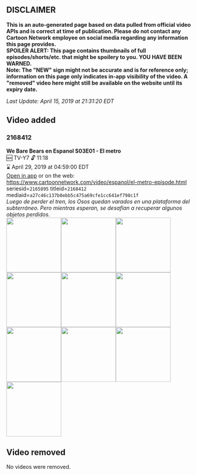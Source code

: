 ## DISCLAIMER
**This is an auto-generated page based on data pulled from official video APIs and is correct at time of publication. Please do not contact any Cartoon Network employee on social media regarding any information this page provides.**  
**SPOILER ALERT: This page contains thumbnails of full episodes/shorts/etc. that might be spoilery to you. YOU HAVE BEEN WARNED.**  
**Note: The "NEW" sign might not be accurate and is for reference only; information on this page only indicates in-app visibility of the video. A "removed" video here might still be available on the website until its expiry date.**  

_Last Update: April 15, 2019 at 21:31:20 EDT_
## Video added
### 2168412
**We Bare Bears en Espanol S03E01 - El metro**  
🆕 TV-Y7 🔓 11:18  
⌛ April 29, 2019 at 04:59:00 EDT  
[Open in app](https://tinyurl.com/y6lccfwf) or on the web: https://www.cartoonnetwork.com/video/espanol/el-metro-episode.html  
seriesid=`2165895` titleid=`2168412` mediaid=`a27c46c137b0ebb5c475a69cfe1cc641ef798c1f`  
_Luego de perder el tren, los Osos quedan varados en una plataforma del subterráneo. Pero mientras esperan, se desafían a recuperar algunos objetos perdidos._  
<a href="https://s3.amazonaws.com/cartoonorchestrator/2168412_001_1280x720.jpg"><img src="https://s3.amazonaws.com/cartoonorchestrator/2168412_001_640x360.jpg" height="144px" /></a><a href="https://s3.amazonaws.com/cartoonorchestrator/2168412_002_1280x720.jpg"><img src="https://s3.amazonaws.com/cartoonorchestrator/2168412_002_640x360.jpg" height="144px" /></a><a href="https://s3.amazonaws.com/cartoonorchestrator/2168412_003_1280x720.jpg"><img src="https://s3.amazonaws.com/cartoonorchestrator/2168412_003_640x360.jpg" height="144px" /></a><a href="https://s3.amazonaws.com/cartoonorchestrator/2168412_004_1280x720.jpg"><img src="https://s3.amazonaws.com/cartoonorchestrator/2168412_004_640x360.jpg" height="144px" /></a><a href="https://s3.amazonaws.com/cartoonorchestrator/2168412_005_1280x720.jpg"><img src="https://s3.amazonaws.com/cartoonorchestrator/2168412_005_640x360.jpg" height="144px" /></a><a href="https://s3.amazonaws.com/cartoonorchestrator/2168412_006_1280x720.jpg"><img src="https://s3.amazonaws.com/cartoonorchestrator/2168412_006_640x360.jpg" height="144px" /></a><a href="https://s3.amazonaws.com/cartoonorchestrator/2168412_007_1280x720.jpg"><img src="https://s3.amazonaws.com/cartoonorchestrator/2168412_007_640x360.jpg" height="144px" /></a><a href="https://s3.amazonaws.com/cartoonorchestrator/2168412_008_1280x720.jpg"><img src="https://s3.amazonaws.com/cartoonorchestrator/2168412_008_640x360.jpg" height="144px" /></a><a href="https://s3.amazonaws.com/cartoonorchestrator/2168412_009_1280x720.jpg"><img src="https://s3.amazonaws.com/cartoonorchestrator/2168412_009_640x360.jpg" height="144px" /></a><a href="https://s3.amazonaws.com/cartoonorchestrator/2168412_010_1280x720.jpg"><img src="https://s3.amazonaws.com/cartoonorchestrator/2168412_010_640x360.jpg" height="144px" /></a>
## Video removed
No videos were removed.
